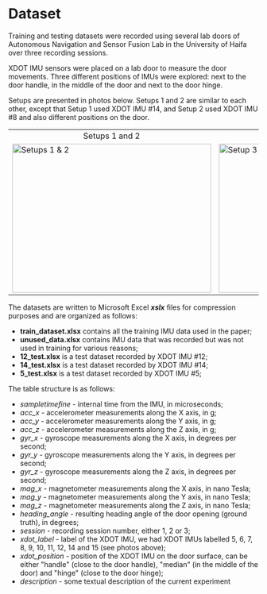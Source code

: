 # Dataset

Training and testing datasets were recorded using several lab doors of Autonomous Navigation and Sensor Fusion Lab in the University of Haifa over three recording sessions.

XDOT IMU sensors were placed on a lab door to measure the door movements. Three different positions of IMUs were explored: next to the door handle, in the middle of the door and next to the door hinge.

Setups are presented in photos below. Setups 1 and 2 are similar to each other, except that Setup 1 used XDOT IMU #14, and Setup 2 used XDOT IMU #8 and also different positions on the door.

<table>
  <tr>
    <td align='center'>Setups 1 and 2</td>
    <td align='center'>Setup 3</td>
  </tr>
  <tr>
    <td> <img src="https://github.com/ansfl/DoorINet/assets/89016122/140b36eb-1e8b-4f70-bb59-53afaa74543a" alt="Setups 1 & 2" width="400" height="300"> </td>
    <td> <img src="https://github.com/ansfl/DoorINet/assets/89016122/1cbebedd-af46-42c2-a821-d0e1338832f8" alt="Setup 3" width="400" height="300"></td>
</tr>
</table>

The datasets are written to Microsoft Excel **_xslx_** files for compression purposes and are organized as follows:

* **train_dataset.xlsx** contains all the training IMU data used in the paper;
* **unused_data.xlsx** contains IMU data that was recorded but was not used in training for various reasons;
* **12_test.xlsx** is a test dataset recorded by XDOT IMU #12;
* **14_test.xlsx** is a test dataset recorded by XDOT IMU #14;
* **5_test.xlsx** is a test dataset recorded by XDOT IMU #5;

The table structure is as follows:

* _sampletimefine_ - internal time from the IMU, in microseconds;
* _acc_x_ - accelerometer measurements along the X axis, in g;
* _acc_y_ - accelerometer measurements along the Y axis, in g;
* _acc_z_ - accelerometer measurements along the Z axis, in g;
* _gyr_x_ - gyroscope measurements along the X axis, in degrees per second;
* _gyr_y_ - gyroscope measurements along the Y axis, in degrees per second;
* _gyr_z_ - gyroscope measurements along the Z axis, in degrees per second;
* _mag_x_ - magnetometer measurements along the X axis, in nano Tesla;
* _mag_y_ - magnetometer measurements along the Y axis, in nano Tesla;
* _mag_z_ - magnetometer measurements along the Z axis, in nano Tesla;
* _heading_angle_ - resulting heading angle of the door opening (ground truth), in degrees;
* _session_ - recording session number, either 1, 2 or 3;
* _xdot_label_ - label of the XDOT IMU, we had XDOT IMUs labelled 5, 6, 7, 8, 9, 10, 11, 12, 14 and 15 (see photos above);
* _xdot_position_ - position of the XDOT IMU on the door surface, can be either "handle" (close to the door handle), "median" (in the middle of the door) and "hinge" (close to the door hinge);
* _description_ - some textual description of the current experiment
